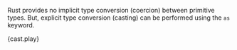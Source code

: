 Rust provides no implicit type conversion (coercion) between primitive types.
But, explicit type conversion (casting) can be performed using the `as` keyword.

{cast.play}
